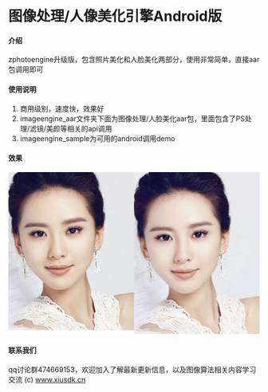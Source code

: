 # 图像处理/人像美化引擎Android版

#### 介绍
zphotoengine升级版，包含照片美化和人脸美化两部分，使用非常简单，直接aar包调用即可

#### 使用说明
1. 商用级别，速度快，效果好
2. imageengine_aar文件夹下面为图像处理/人脸美化aar包，里面包含了PS处理/滤镜/美颜等相关的api调用
3. imageengine_sample为可用的android调用demo

#### 效果
![beauty 1](https://github.com/xiumakeup/resource/raw/master/images/beauty_1.jpg "1")


#### 联系我们
qq讨论群474669153，欢迎加入了解最新更新信息，以及图像算法相关内容学习交流
(c) www.xiusdk.cn